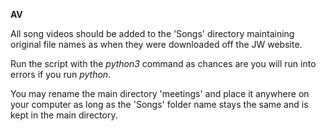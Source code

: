 **AV**

All song videos should be added to the 'Songs' directory maintaining original file names 
as when they were downloaded off the JW website.

Run the script with the _python3_ command as chances are you will run into errors if you run _python_.

You may rename the main directory 'meetings' and place it anywhere on your computer as long as the 'Songs' folder name stays the same and is kept in the main directory.

